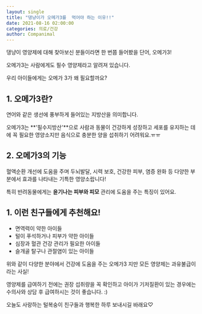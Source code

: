 ```yaml
---
layout: single
title: "댕냥이가 오메가3를  먹어야 하는 이유!!"
date: 2021-08-16 02:00:00
categories: 의료/건강
author: Companimal
---
```


댕냥이 영양제에 대해 찾아보신 분들이라면 한 번쯤 들어봤을 단어, 오메가3!

오메가3는 사람에게도 필수 영양제라고 알려져 있습니다.

우리 아이들에게는 오메가 3가 왜 필요할까요?

## 1. 오메가3란?

연어와 같은 생선에 풍부하게 들어있는 지방산을 의미합니다.

오메가3는 **'필수지방산'**으로 사람과 동물이 건강하게 성장하고 세포를 유지하는 데에 꼭 필요한 영양소지만 음식으로 충분한 양을 섭취하기 어려워요.ㅠㅠ

## 2. 오메가3의 기능

혈액순환 개선에 도움을 주며 두뇌발달, 시력 보호, 건강한 피부, 염증 완화 등 다양한 부분에서 효과를 나타내는 기특한 영양소랍니다!

특히 반려동물에게는 **윤기나는 피부와 피모** 관리에 도움을 주는 특징이 있어요.

## 1. 이런 친구들에게 추천해요!

- 면역력이 약한 아이들
- 털이 푸석하거나 피부가 약한 아이들
- 심장과 혈관 건강 관리가 필요한 아이들
- 슬개골 탈구나 관절염이 있는 아이들

위와 같이 다양한 분야에서 건강에 도움을 주는 오메가3 지만 모든 영양제는 과유불급이라는 사실!

영양제를 급여하기 전에는 권장 섭취량을 꼭 확인하고 아이가 기저질환이 있는 경우에는 수의사와 상담 후 급여하시는 것이 좋습니다. :)

오늘도 사랑하는 털복숭이 친구들과 행복한 하루 보내시길 바래요♡
